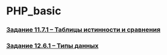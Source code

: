 # PHP_basic

### [Задание 11.7.1 – Таблицы истинности и сравнения](./index.php)
### [Задание 12.6.1 – Типы данных](datatypes/)
